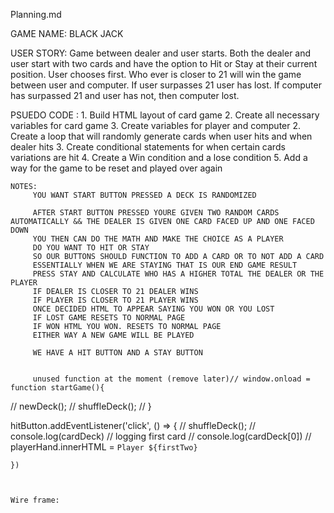 Planning.md

GAME NAME: BLACK JACK  

USER STORY: Game between dealer and user starts. Both the dealer and user start with two cards and have the option to Hit or Stay at their current position. User chooses first. Who ever is closer to 21 will win the game between user and computer. If user surpasses 21 user has lost. If computer has surpassed 21 and user has not, then computer lost. 

PSUEDO CODE : 
	1. Build HTML layout of card game 
 	2. Create all necessary variables for card game
    3. Create variables for player and computer 
	2. Create a loop that will randomly generate cards when user hits and when dealer hits 
	3. Create conditional statements for when certain cards variations are hit 
	4. Create a Win condition and a lose condition 
	5. Add a way for the game to be reset and played over again 



	NOTES: 
		 YOU WANT START BUTTON PRESSED A DECK IS RANDOMIZED 
		 
		 AFTER START BUTTON PRESSED YOURE GIVEN TWO RANDOM CARDS AUTOMATICALLY && THE DEALER IS GIVEN ONE CARD FACED UP AND ONE FACED DOWN 
		 YOU THEN CAN DO THE MATH AND MAKE THE CHOICE AS A PLAYER 
		 DO YOU WANT TO HIT OR STAY 
		 SO OUR BUTTONS SHOULD FUNCTION TO ADD A CARD OR TO NOT ADD A CARD 
		 ESSENTIALLY WHEN WE ARE STAYING THAT IS OUR END GAME RESULT
		 PRESS STAY AND CALCULATE WHO HAS A HIGHER TOTAL THE DEALER OR THE PLAYER 
		 IF DEALER IS CLOSER TO 21 DEALER WINS 
		 IF PLAYER IS CLOSER TO 21 PLAYER WINS 
		 ONCE DECIDED HTML TO APPEAR SAYING YOU WON OR YOU LOST 
		 IF LOST GAME RESETS TO NORMAL PAGE 
		 IF WON HTML YOU WON. RESETS TO NORMAL PAGE 
		 EITHER WAY A NEW GAME WILL BE PLAYED 

		 WE HAVE A HIT BUTTON AND A STAY BUTTON 


		 unused function at the moment (remove later)// window.onload = function startGame(){
//     newDeck(); 
//     shuffleDeck();
// }

   hitButton.addEventListener('click', () => {
        // shuffleDeck();
        // console.log(cardDeck)
        // logging first card
        // console.log(cardDeck[0])
        // playerHand.innerHTML = `Player ${firstTwo}`
        
    })

		 

    Wire frame: